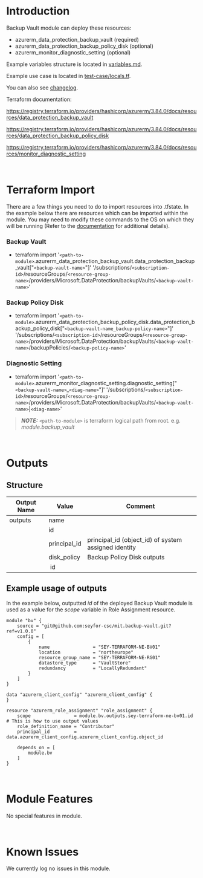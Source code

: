 # Introduction
Backup Vault module can deploy these resources:
* azurerm_data_protection_backup_vault (required)
* azurerm_data_protection_backup_policy_disk (optional)
* azurerm_monitor_diagnostic_setting (optional)

Example variables structure is located in [variables.md](variables.md).

Example use case is located in [test-case/locals.tf](test-case/locals.tf).

You can also see [changelog](changelog.md).

Terraform documentation:

https://registry.terraform.io/providers/hashicorp/azurerm/3.84.0/docs/resources/data_protection_backup_vault

https://registry.terraform.io/providers/hashicorp/azurerm/3.84.0/docs/resources/data_protection_backup_policy_disk

https://registry.terraform.io/providers/hashicorp/azurerm/3.84.0/docs/resources/monitor_diagnostic_setting

&nbsp;

# Terraform Import
There are a few things you need to do to import resources into .tfstate. In the example below there are resources which can be imported within the module. You may need to modify these commands to the OS on which they will be running (Refer to the [documentation](https://developer.hashicorp.com/terraform/cli/commands/import#example-import-into-resource-configured-with-for_each) for additional details).
### Backup Vault
* terraform import '`<path-to-module>`.azurerm_data_protection_backup_vault.data_protection_backup_vault["`<backup-vault-name>`"]' '/subscriptions/`<subscription-id>`/resourceGroups/`<resource-group-name>`/providers/Microsoft.DataProtection/backupVaults/`<backup-vault-name>`'
### Backup Policy Disk
* terraform import '`<path-to-module>`.azurerm_data_protection_backup_policy_disk.data_protection_backup_policy_disk["`<backup-vault-name_backup-policy-name>`"]' '/subscriptions/`<subscription-id>`/resourceGroups/`<resource-group-name>`/providers/Microsoft.DataProtection/backupVaults/`<backup-vault-name>`/backupPolicies/`<backup-policy-name>`'
### Diagnostic Setting
* terraform import '`<path-to-module>`.azurerm_monitor_diagnostic_setting.diagnostic_setting["`<backup-vault-name>`_`<diag-name>`"]' '/subscriptions/`<subscription-id>`/resourceGroups/`<resource-group-name>`/providers/Microsoft.DataProtection/backupVaults/`<backup-vault-name>`|`<diag-name>`'

 > **_NOTE:_** `<path-to-module>` is terraform logical path from root. e.g. _module.backup\_vault_

&nbsp;

# Outputs
## Structure

| Output Name | Value        | Comment                                              |
| ----------- | ------------ | ---------------------------------------------------- |
| outputs     | name         |                                                      |
|             | id           |                                                      |
|             | principal_id | principal_id (object_id) of system assigned identity |
|             | disk_policy  | Backup Policy Disk outputs                           |
|             | &nbsp;id     |                                                      |


## Example usage of outputs
In the example below, outputted _id_ of the deployed Backup Vault module is used as a value for the _scope_ variable in Role Assignment resource.
```
module "bv" {
    source = "git@github.com:seyfor-csc/mit.backup-vault.git?ref=v1.0.0"
    config = [
        {
            name                = "SEY-TERRAFORM-NE-BV01"
            location            = "northeurope"
            resource_group_name = "SEY-TERRAFORM-NE-RG01"
            datastore_type      = "VaultStore"
            redundancy          = "LocallyRedundant"
        }
    ]
}

data "azurerm_client_config" "azurerm_client_config" {
}

resource "azurerm_role_assignment" "role_assignment" {
    scope                = module.bv.outputs.sey-terraform-ne-bv01.id # This is how to use output values
    role_definition_name = "Contributor"
    principal_id         = data.azurerm_client_config.azurerm_client_config.object_id

    depends_on = [
        module.bv
    ]
}
```

&nbsp;

# Module Features
No special features in module.

&nbsp;

# Known Issues
We currently log no issues in this module.
